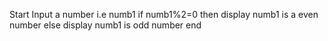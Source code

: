 Start
Input a number i.e numb1
if numb1%2=0 then 
display numb1 is a even number
else
display numb1 is odd number
end
